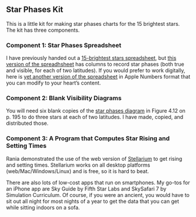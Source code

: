 ## Star Phases Kit

This is a little kit for making star phases charts for the 15 brightest stars. The kit has three components.

### Component 1: Star Phases Spreadsheet

I have previously handed out a [15-brightest stars spreadsheet](../../resources/15BrightestStars-September.pdf), but [this version of the spreadhsheet](./StarPhases.pdf) has columns to record star phases (both true and visible, for each of two latitudes). If you would prefer to work digitally, here is [yet another version of the spreadsheet](./StarPhases.numbers) in Apple Numbers format that you can modify to your heart&rsquo;s content.

### Component 2: Blank Visibility Diagrams

You will need six blank copies of the [star phases diagram](./StarPhasesDiagram.png) in Figure 4.12 on p. 195 to do three stars at each of two latitudes. I have made, copied, and distributed those.

### Component 3: A Program that Computes Star Rising and Setting Times

Rania demonstrated the use of the web version of [Stellarium](https://stellarium.org) to get rising and setting times. Stellarium works on all desktop platforms (web/Mac/Windows/Linux) and is free, so it is hard to beat.

There are also lots of low-cost apps that run on smartphones. My go-tos for an iPhone app are Sky Guide by Fifth Star Labs and SkySafari 7 by Simulation Curriculum. Of course, if you were an ancient, you would have to sit out all night for most nights of a year to get the data that you can get while sitting indoors on a sofa.

